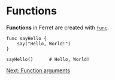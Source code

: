 # Functions

**Functions** in Ferret are created with [`func`](../Keywords.md#func).

    func sayHello {
        say("Hello, World!")
    }

    sayHello()      # Hello, World!

[Next: Function arguments](5-function-arguments.md)